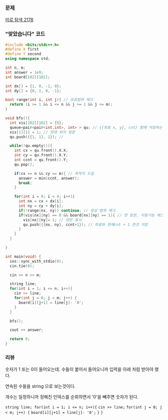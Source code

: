 ### 문제 

[미로 탐색 2178](https://www.acmicpc.net/problem/2178)



### "맞았습니다" 코드 

```c++
#include <bits/stdc++.h>
#define X first
#define Y second
using namespace std;

int n, m;
int answer = 1e9;
int board[102][102];

int dx[] = {1, 0, -1, 0};
int dy[] = {0, 1, 0, -1};

bool range(int i, int j){ // 유효범위 체크 
  return (i >= 1 && i <= n && j >= 1 && j <= m);
}

void bfs(){
  int vis[102][102] = {0};
  queue<pair<pair<int,int>, int> > qu; // {{좌표 x, y}, cnt} 함께 저장하는 큐 
  vis[1][1] = 1; // 현재 위치 방문
  qu.push({{1, 1}, 1}); //

  while(!qu.empty()){
    int cx = qu.front().X.X;
    int cy = qu.front().X.Y;
    int ccnt = qu.front().Y;
    qu.pop();

    if(cx == n && cy == m){ // 목적지 도달 
      answer = min(ccnt, answer);
      break;
    }

    for(int i = 0; i < 4; i++){
      int nx = cx + dx[i];
      int ny = cy + dy[i];
      if(!range(nx, ny)) continue; // 정상 범위 체크
      if(vis[nx][ny] == 0 && board[nx][ny] == 1){ // 첫 방문, 이동가능 체크
        vis[nx][ny]= 1; // 방문 표시 
        qu.push({{nx, ny}, ccnt+1}); // 좌표와 현재cnt + 1 한것 저장 
      }
    }
  }

}

int main(void) {
  ios::sync_with_stdio(0);
  cin.tie(0);

  cin >> n >> m;

  string line;
  for(int i = 1; i <= n; i++){
    cin >> line;
    for(int j = 0; j < m; j++) {
      board[i][j+1] = line[j]- '0';
    }
  }

  bfs();

  cout << answer;

  return 0;
}
```



### 리뷰

숫자가 1 또는 0이 들어오는데. 수들이 붙어서 들어오니까 입력을 아래 처럼 받아야 했다. 

연속된 수들을 string 으로 보는것이다. 

개수는 일정하니까 정해진 인덱스를 순회하면서 '0'을 빼주면 숫자가 된다. 

`string line;
  for(int i = 1; i <= n; i++){`
    `cin >> line;`
    `for(int j = 0; j < m; j++) {`
      `board[i][j+1] = line[j]- '0';`
    `}`
  `}`  

